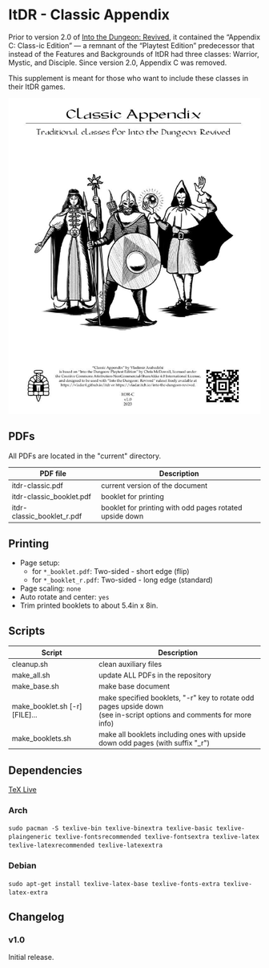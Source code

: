 ItDR - Classic Appendix
=======================

Prior to version 2.0 of [Into the Dungeon: Revived](https://vladar4.github.io/itdr/), it contained the “Appendix C: Class-ic Edition” — a remnant of the “Playtest Edition” predecessor that instead of the Features and Backgrounds of ItDR had three classes: Warrior, Mystic, and Disciple. Since version 2.0, Appendix C was removed.

This supplement is meant for those who want to include these classes in their ItDR games.

![ItDR-C cover](cover.jpg)

PDFs
----
All PDFs are located in the "current" directory.

| PDF file                   | Description                                             |
|----------------------------|---------------------------------------------------------|
| itdr-classic.pdf           | current version of the document                         |
| itdr-classic_booklet.pdf   | booklet for printing                                    |
| itdr-classic_booklet_r.pdf | booklet for printing with odd pages rotated upside down |

Printing
--------
* Page setup:
  * for `*_booklet.pdf`: Two-sided - short edge (flip)
  * for `*_booklet_r.pdf`: Two-sided - long edge (standard)
* Page scaling: `none`
* Auto rotate and center: `yes`
* Trim printed booklets to about 5.4in x 8in.

Scripts
-------
| Script                         | Description                                                                                                               |
|--------------------------------|---------------------------------------------------------------------------------------------------------------------------|
| cleanup.sh                     | clean auxiliary files                                                                                                     |
| make_all.sh                    | update ALL PDFs in the repository                                                                                         |
| make_base.sh                   | make base document                                                                                                        |
| make_booklet.sh [-r] [FILE]... | make specified booklets, "-r" key to rotate odd pages upside down<br />(see in-script options and comments for more info) |
| make_booklets.sh               | make all booklets including ones with upside down odd pages (with suffix "_r")                                            |

Dependencies
------------
[TeX Live](https://www.tug.org/texlive/)

### Arch
`sudo pacman -S texlive-bin texlive-binextra texlive-basic texlive-plaingeneric texlive-fontsrecommended texlive-fontsextra texlive-latex texlive-latexrecommended texlive-latexextra`

### Debian
`sudo apt-get install texlive-latex-base texlive-fonts-extra texlive-latex-extra`


Changelog
---------

### v1.0
Initial release.

